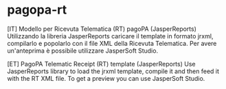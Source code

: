 # pagopa-rt
[IT] Modello per Ricevuta Telematica (RT) pagoPA (JasperReports)
     Utilizzando la libreria JasperReports caricare il template in formato jrxml, compilarlo e popolarlo con il file XML della Ricevuta Telematica.
     Per avere un'anteprima è possibile utilizzare JasperSoft Studio.
     
[ET] PagoPA Telematic Receipt (RT) template (JasperReports)
     Use JasperReports library to load the jrxml template, compile it and then feed it with the RT XML file.
     To get a preview you can use JasperSoft Studio.
